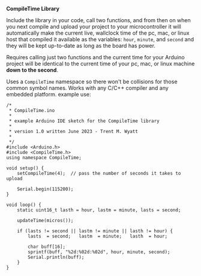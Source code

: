 ****CompileTime Library****

Include the library in your code, call two functions, and from then on when you next compile and upload your project to your microcontroller it will automatically make the current live, wallclock time of the pc, mac, or linux host that compiled it available as the variables: `hour`, `minute`, and `second` and they will be kept up-to-date as long as the board has power. 

Requires calling just two functions and the current time for your Arduino project will be identical to the current time of your pc, mac, or linux machine **down to the second**.

Uses a `CompileTime` namespace so there won't be collisions for those common symbol names. Works with any C/C++ compiler and any embedded platform.
example use:

```
/*
 * CompileTime.ino
 * 
 * example Arduino IDE sketch for the CompileTime library
 * 
 * version 1.0 written June 2023 - Trent M. Wyatt
 * 
 */
#include <Arduino.h>
#include <CompileTime.h>
using namespace CompileTime;

void setup() {
    setCompileTime(4);  // pass the number of seconds it takes to upload

    Serial.begin(115200);
}

void loop() {
    static uint16_t lasth = hour, lastm = minute, lasts = second;

    updateTime(micros());

    if (lasts != second || lastm != minute || lasth != hour) {
        lasts  = second;   lastm  = minute;   lasth  = hour;

        char buff[16];
        sprintf(buff, "%2d:%02d:%02d", hour, minute, second);
        Serial.println(buff);
    }
}
```
